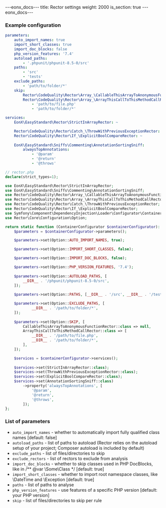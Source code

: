 ---eonx_docs---
title: Rector settings
weight: 2000
is_section: true
---eonx_docs---

### Example configuration

```yaml
parameters:
    auto_import_names: true
    import_short_classes: true
    import_doc_blocks: false
    php_version_features: '7.4'
    autoload_paths:
        - '.phpunit/phpunit-8.5-0/src'
    paths:
        - 'src'
        - 'tests'
    exclude_paths:
        - 'path/to/folder/*'
    skip:
        Rector\CodeQuality\Rector\Array_\CallableThisArrayToAnonymousFunctionRector: ~
        Rector\CodeQuality\Rector\Array_\ArrayThisCallToThisMethodCallRector:
            - 'path/to/file.php'
            - 'path/to/folder/*'

services:
    EonX\EasyStandard\Rector\StrictInArrayRector: ~

    Rector\CodeQuality\Rector\Catch_\ThrowWithPreviousExceptionRector: ~
    Rector\CodeQuality\Rector\If_\ExplicitBoolCompareRector: ~
    
    EonX\EasyStandard\Sniffs\Commenting\AnnotationSortingSniff:
        alwaysTopAnnotations:
            - '@param'
            - '@return'
            - '@throws'
```
```php
// rector.php
declare(strict_types=1);

use EonX\EasyStandard\Rector\StrictInArrayRector;
use EonX\EasyStandard\Sniffs\Commenting\AnnotationSortingSniff;
use Rector\CodeQuality\Rector\Array_\CallableThisArrayToAnonymousFunctionRector;
use Rector\CodeQuality\Rector\Array_\ArrayThisCallToThisMethodCallRector;
use Rector\CodeQuality\Rector\Catch_\ThrowWithPreviousExceptionRector;
use Rector\CodeQuality\Rector\If_\ExplicitBoolCompareRector;
use Symfony\Component\DependencyInjection\Loader\Configurator\ContainerConfigurator;
use Rector\Core\Configuration\Option;

return static function (ContainerConfigurator $containerConfigurator): void {
    $parameters = $containerConfigurator->parameters();

    $parameters->set(Option::AUTO_IMPORT_NAMES, true);

    $parameters->set(Option::IMPORT_SHORT_CLASSES, false);

    $parameters->set(Option::IMPORT_DOC_BLOCKS, false);

    $parameters->set(Option::PHP_VERSION_FEATURES, '7.4');
    
    $parameters->set(Option::AUTOLOAD_PATHS, [
        __DIR__ . '/phpunit/phpunit-8.5-0/src',
    ]);
    
    $parameters->set(Option::PATHS, [__DIR__ . '/src', __DIR__ . '/tests']);

    $parameters->set(Option::EXCLUDE_PATHS, [
            __DIR__ . '/path/to/folder/*',
    ]);
    
    $parameters->set(Option::SKIP, [
        CallableThisArrayToAnonymousFunctionRector::class => null,
        ArrayThisCallToThisMethodCallRector::class => [
            __DIR__ . '/path/to/file.php',
            __DIR__ . '/path/to/folder/*',
        ],
    ]);

    $services = $containerConfigurator->services();
    
    $services->set(StrictInArrayRector::class);
    $services->set(ThrowWithPreviousExceptionRector::class);
    $services->set(ExplicitBoolCompareRector::class);
    $services->set(AnnotationSortingSniff::class)
        ->property('alwaysTopAnnotations', [
            '@param',
            '@return',
            '@throws',
        ]);
};
```

### List of parameters

- `auto_import_names` - whether to automatically import fully qualified class names [default: false]
- `autoload_paths` - list of paths to autoload (Rector relies on the autoload setup of your project; Composer autoload is included by default)
- `exclude_paths` - list of files/directories to skip
- `exclude_rectors` - list of rectors to exclude from analysis
- `import_doc_blocks` - whether to skip classes used in PHP DocBlocks, like in /** @var \Some\Class */ [default: true]
- `import_short_classes` - whether to import root namespace classes, like \DateTime and \Exception [default: true]
- `paths` - list of paths to analyse
- `php_version_features` - use features of a specific PHP version [default: your PHP version]
- `skip` - list of files/directories to skip per rule
